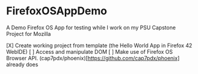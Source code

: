 # FirefoxOSAppDemo
A Demo Firefox OS App for testing while I work on my PSU Capstone Project for Mozilla

[X] Create working project from template (the Hello World App in Firefox 42 WebIDE)
[ ] Access and manipulate DOM
[ ] Make use of Firefox OS Browser API. (cap7pdx/phoenix)[https://github.com/cap7pdx/phoenix] already does
